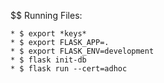 
$$ Running Files:

    * $ export *keys*
    * $ export FLASK_APP=.
    * $ export FLASK_ENV=development
    * $ flask init-db
    * $ flask run --cert=adhoc
